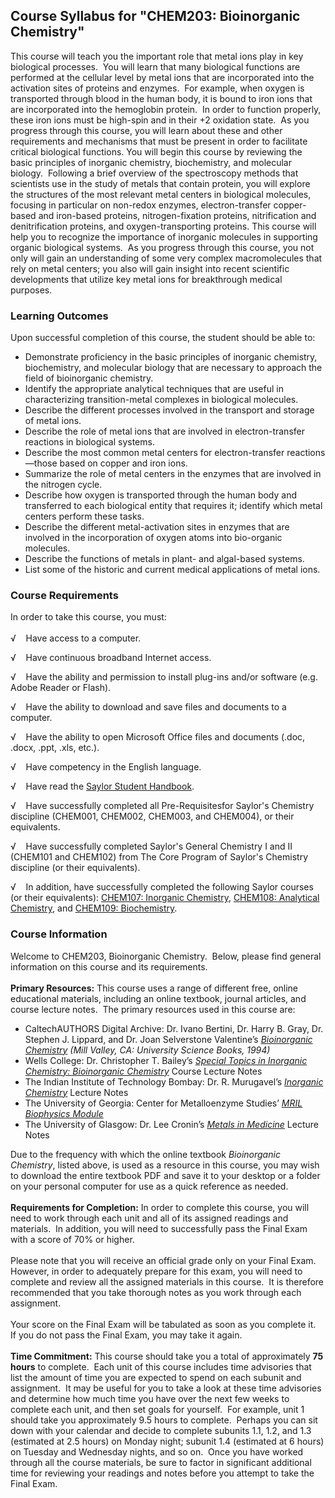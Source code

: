 Course Syllabus for "CHEM203: Bioinorganic Chemistry"
-----------------------------------------------------

This course will teach you the important role that metal ions play in
key biological processes.  You will learn that many biological functions
are performed at the cellular level by metal ions that are incorporated
into the activation sites of proteins and enzymes.  For example, when
oxygen is transported through blood in the human body, it is bound to
iron ions that are incorporated into the hemoglobin protein.  In order
to function properly, these iron ions must be high-spin and in their +2
oxidation state.  As you progress through this course, you will learn
about these and other requirements and mechanisms that must be present
in order to facilitate critical biological functions. You will begin
this course by reviewing the basic principles of inorganic chemistry,
biochemistry, and molecular biology.  Following a brief overview of the
spectroscopy methods that scientists use in the study of metals that
contain protein, you will explore the structures of the most relevant
metal centers in biological molecules, focusing in particular on
non-redox enzymes, electron-transfer copper-based and iron-based
proteins, nitrogen-fixation proteins, nitrification and denitrification
proteins, and oxygen-transporting proteins. This course will help you to
recognize the importance of inorganic molecules in supporting organic
biological systems.  As you progress through this course, you not only
will gain an understanding of some very complex macromolecules that rely
on metal centers; you also will gain insight into recent scientific
developments that utilize key metal ions for breakthrough medical
purposes.

### Learning Outcomes

Upon successful completion of this course, the student should be able
to:  

-   Demonstrate proficiency in the basic principles of inorganic
    chemistry, biochemistry, and molecular biology that are necessary to
    approach the field of bioinorganic chemistry.
-   Identify the appropriate analytical techniques that are useful in
    characterizing transition-metal complexes in biological molecules.
-   Describe the different processes involved in the transport and
    storage of metal ions.
-   Describe the role of metal ions that are involved in
    electron-transfer reactions in biological systems. 
-   Describe the most common metal centers for electron-transfer
    reactions—those based on copper and iron ions. 
-   Summarize the role of metal centers in the enzymes that are involved
    in the nitrogen cycle.
-   Describe how oxygen is transported through the human body and
    transferred to each biological entity that requires it; identify
    which metal centers perform these tasks.
-   Describe the different metal-activation sites in enzymes that are
    involved in the incorporation of oxygen atoms into bio-organic
    molecules.
-   Describe the functions of metals in plant- and algal-based systems.
-   List some of the historic and current medical applications of metal
    ions. 

### Course Requirements

In order to take this course, you must:  
    
 √    Have access to a computer.  
  
 √    Have continuous broadband Internet access.  
  
 √    Have the ability and permission to install plug-ins and/or
software (e.g. Adobe Reader or Flash).  
  
 √    Have the ability to download and save files and documents to a
computer.  
  
 √    Have the ability to open Microsoft Office files and documents
(.doc, .docx, .ppt, .xls, etc.).  
  
 √    Have competency in the English language.  
  
 √    Have read the [Saylor Student
Handbook](http://www.saylor.org/site/wp-content/uploads/2012/05/Saylor-StudentHandbook.pdf).  
  
 √    Have successfully completed all Pre-Requisitesfor Saylor's
Chemistry discipline (CHEM001, CHEM002, CHEM003, and CHEM004), or their
equivalents.  
  
 √    Have successfully completed Saylor's General Chemistry I and II
(CHEM101 and CHEM102) from The Core Program of Saylor's Chemistry
discipline (or their equivalents).  
  
 √    In addition, have successfully completed the following Saylor
courses (or their equivalents): [CHEM107: Inorganic
Chemistry](http://www.saylor.org/courses/chem107/), [CHEM108: Analytical
Chemistry](http://www.saylor.org/courses/chem108/), and [CHEM109:
Biochemistry](http://www.saylor.org/courses/chem109/).

### Course Information

Welcome to CHEM203, Bioinorganic Chemistry.  Below, please find general
information on this course and its requirements.  
    
 **Primary Resources:** This course uses a range of different free,
online educational materials, including an online textbook, journal
articles, and course lecture notes.  The primary resources used in this
course are:  

-   CaltechAUTHORS Digital Archive: Dr. Ivano Bertini, Dr. Harry B.
    Gray, Dr. Stephen J. Lippard, and Dr. Joan Selverstone Valentine’s
    [*Bioinorganic
    Chemistry*](http://authors.library.caltech.edu/25052/) *(Mill
    Valley, CA: University Science Books, 1994)*
-   Wells College: Dr. Christopher T. Bailey’s [*Special Topics in
    Inorganic Chemistry: Bioinorganic
    Chemistry*](http://henry.wells.edu/~cbailey/bioinorganic/) Course
    Lecture Notes
-   The Indian Institute of Technology Bombay: Dr. R. Murugavel’s
    [*Inorganic
    Chemistry*](http://www.chem.iitb.ac.in/~rmv/old/ch103.htm) Lecture
    Notes
-   The University of Georgia: Center for Metalloenzyme Studies’ [*MRIL
    Biophysics Module*](http://cms.uga.edu/Biophy.html)
-   The University of Glasgow: Dr. Lee Cronin’s [*Metals in
    Medicine*](http://www.chem.gla.ac.uk/cronin/teaching.php) Lecture
    Notes

Due to the frequency with which the online textbook *Bioinorganic
Chemistry*, listed above, is used as a resource in this course, you may
wish to download the entire textbook PDF and save it to your desktop or
a folder on your personal computer for use as a quick reference as
needed.  
    
 **Requirements for Completion:** In order to complete this course, you
will need to work through each unit and all of its assigned readings and
materials.  In addition, you will need to successfully pass the Final
Exam with a score of 70% or higher.  
    
 Please note that you will receive an official grade only on your Final
Exam.  However, in order to adequately prepare for this exam, you will
need to complete and review all the assigned materials in this course. 
It is therefore recommended that you take thorough notes as you work
through each assignment.  
    
 Your score on the Final Exam will be tabulated as soon as you complete
it.  If you do not pass the Final Exam, you may take it again.  
    
 **Time Commitment:** This course should take you a total of
approximately **75 hours** to complete.  Each unit of this course
includes time advisories that list the amount of time you are expected
to spend on each subunit and assignment.  It may be useful for you to
take a look at these time advisories and determine how much time you
have over the next few weeks to complete each unit, and then set goals
for yourself.  For example, unit 1 should take you approximately 9.5
hours to complete.  Perhaps you can sit down with your calendar and
decide to complete subunits 1.1, 1.2, and 1.3 (estimated at 2.5 hours)
on Monday night; subunit 1.4 (estimated at 6 hours) on Tuesday and
Wednesday nights, and so on.  Once you have worked through all the
course materials, be sure to factor in significant additional time for
reviewing your readings and notes before you attempt to take the Final
Exam.  
    

